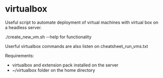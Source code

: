 # virtualbox
Useful script to automate deployment of virtual machines with virtual box on a headless server.

./create_new_vm.sh --help for functionality

Userful virtualbox commands are also listen on cheatsheet_run_vms.txt

Requirements: 
- virtualbox and extension pack installed on the server
- ~/virtualbox folder on the home directory
